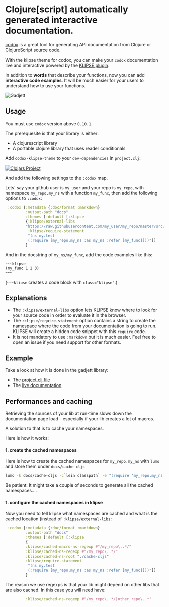 # Clojure[script] automatically generated interactive documentation.


[codox](https://github.com/weavejester/codox) is a great tool for generating API documentation from Clojure or ClojureScript source code.

With the klipse theme for codox, you can make your `codox` documentation live and interactive powered by the 
[KLIPSE plugin](https://github.com/viebel/klipse).

In addition to **words** that describe your functions, now you can add **interactive code examples**. It will be much easier for your users to understand how to use your functions.

![Gadjett](https://github.com/viebel/codox-klipse-theme/raw/master/gadjett.gif)


## Usage

You must use `codox` version above `0.10.1`.


The prerequesite is that your library is either:

- A clojurescript library
- A portable clojure library that uses reader conditionals

Add `codox-klipse-theme` to your `dev-dependencies` in `project.clj`:

[![Clojars Project](https://img.shields.io/clojars/v/viebel/codox-klipse-theme.svg)](https://clojars.org/viebel/codox-klipse-theme)

And add the following settings to the `:codox` map.


Lets' say your github user is `my_user` and your repo is `my_repo`, 
with namespace `my_repo.my_ns` with a function `my_func`, then add 
the following options to `:codox`:

```clojure
 :codox {:metadata {:doc/format :markdown}
         :output-path "docs"
         :themes [:default [:klipse
         {:klipse/external-libs
         "https://raw.githubusercontent.com/my_user/my_repo/master/src/"
          :klipse/require-statement
          "(ns my.test
          (:require [my_repo.my_ns :as my_ns :refer [my_func]]))"]]
         }
```

And in the docstring of `my_ns/my_func`, add the code examples like this:

    ~~~klipse
    (my_func 1 2 3)
    ~~~

(`~~~klipse` creates a code block with `class="klipse"`.)

## Explanations

- The `:klipse/external-libs` option lets KLIPSE know where to look for your source code in order to evaluate it in the browser.
- The `:klipse/require-statement` option contains a string to create the namespace where the code from your documentation is going to run. KLIPSE will create a hidden code snippet with this `require` code.
- It is not mandatory to use `:markdown` but it is much easier. Feel free to open an issue if you need support for other formats.

## Example

Take a look at how it is done in the gadjett library:

- The [project.clj file](https://github.com/viebel/gadjett/blob/master/project.clj#L16-L25)
- The [live documentation](http://viebel.github.io/gadjett/gadjett.collections.html)


## Performances and caching

Retrieving the sources of your lib at run-time slows down the documentation page load - especially if your lib creates a lot of macros.

A solution to that is to cache your namespaces.

Here is how it works:

#### 1. create the cached namespaces

Here is how to create the cached namespaces for `my_repo.my_ns` with `lumo` and store them under `docs/cache-cljs`

```bash
lumo -k docs/cache-cljs -c`lein classpath` -e "(require 'my_repo.my_ns)"
```
Be patient: It might take a couple of seconds to generate all the cached namespaces....

#### 1. configure the cached namespaces in klipse

Now you need to tell klipse what namespaces are cached and what is the cached location (instead of `:klipse/external-libs`:

```clojure
 :codox {:metadata {:doc/format :markdown}
         :output-path "docs"
         :themes [:default [:klipse
         {
         :klipse/cached-macro-ns-regexp #"/my_repo\..*/"
         :klipse/cached-ns-regexp #"/my_repo\..*/"
         :klipse/cached-ns-root "./cache-cljs"
         :klipse/require-statement
          "(ns my.test
          (:require [my_repo.my_ns :as my_ns :refer [my_func]]))"]]
         }
```

The reason we use regexps is that your lib might depend on other libs that are also cached. In this case you will need have:

```clojure
         :klipse/cached-ns-regexp #"/my_repo\..*/|other_repo\..*"
```

